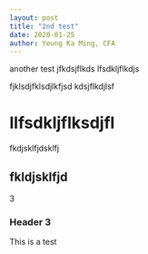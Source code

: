 ```yaml
---
layout: post
title: "2nd test"
date: 2020-01-25
author: Yeung Ka Ming, CFA
---
```

another test
jfkdsjflkds
lfsdkljflkdjs

fjklsdjfklsdjlkfjsd
kdsjflkdjlsf

# llfsdkljflksdjfl
fkdjsklfjdsklfj

## fkldjsklfjd
3

### Header 3
This is a test
